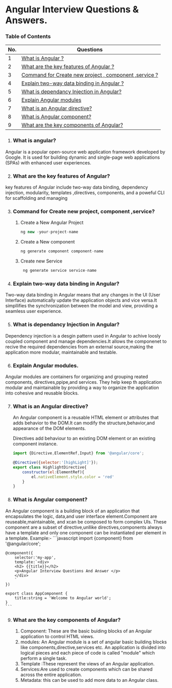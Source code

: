 
 # Angular Interview Questions & Answers.





### Table of Contents

| No. | Questions |
|-----| --------
|1  | [What is Angular ?](#What-is-angular?)|
|2  | [What are the key features of Angular ?](#What-are-the-key-features-of-angular?)|
|3  | [Command for Create new project , component ,service ?](#command-for-create-project-component-service?)|
|4  | [Explain two-way data binding in Angular ?](#explain-two-way-data-binding-in-angular?)|
|5  | [What is dependancy Injection in Angular?](#what-is-dependancy-injection-in-angular?)|
|6  | [Explain Angular modules](#explain-angular-modules)|
|7  | [What is an Angular directive?](#what-is-an-angular-directive?)|
|8  | [What is Angular component?](#what-is-angular-component?)|
|9  | [What are the key components of Angular?](#what-are-the-key-component-of-angular?)|





































1. ### What is angular?
 Angular is a popular open-source web application framework developed by Google.
 It is used for building dynamic and single-page web applications (SPAs) with enhanced user experiences.

2. ### What are the key features of Angular?
 key features of Angular include two-way data binding, dependency injection,
 modularity, templates ,directives, components, and a poweful CLI for scaffolding and 
 managing

3. ### Command for Create new project, component ,service?
  
   1. Create a New Angular Project 
        ```javascript
        ng new -your-project-name

        ```
   2. Create a New component 
      ```javascript
      ng generate component component-name
      ```
   3. Create new Service
      ```javascript
       ng generate service service-name
      ```
4. ### Explain two-way data binding in Angular?
  Two-way data binding in Angular means that any changes in the UI (User Interface) automatically update the application objects and vice versa.It simpllifies the synchronization between the model and view, providing a seamless user experience.

5. ### What is dependancy Injection in Angular?
  Dependency injection is a desgin pattern used in Angular to achive loosly
  coupled component and manage dependencies.It allows the componenet to recive the required dependencies from an external source,making the application more modular, maintainable and testable.

6. ### Explain Angular modules.
  Angular modules are containers for organizing and grouping reated components,
  directives,ppipe,and services. They help keep th application modular and maintainable by providing a way to organize the application into cohesive and reusable blocks.

7. ### What is an Angular directive?
   An Angular component is a reusable HTML element or attributes that adds behavior to the DOM.It can modify the structure,behavior,and appearance of the DOM elements.

    Directives add behaviour to an existing DOM element or an existing component instance.

    ```javascript
    import {Directive,ElementRef,Input} from '@angular/core';

    @Directive({selector:'[highLight]'});
    export class HighlightDirective{
        constructor(el:ElementRef){
            el.nativeElement.style.color = 'red'
        }
    }
    ```

8. ### What is Angular component?
  An Angular component is a building block of an application that encapsulates the logic, data,and user interface element.Component are reuseable,maintainable, and xcan be composed to form complex UIs.
   These component are a subset of directive,unllike directives,components always have a template and only one component can be instantiated per element in a template.
   Example:-
    ```javascript
    import {component} from '@angular/core';

    @component({
        selector:'my-app',
        template:`<div>
        <h2> {{title}}</h2>
        <p>Angular Interview Questions And Answer </p>
        </div>
        `
    })

    export class AppComponent {
        title:string = 'Welcome to Angular world';
    }
    ```

9. ### What are the key components of Angular?
    1. Component: These are the basic buiding blocks of an Angular application to control HTML views.
    2. modules: An Angular module is a set of angular basic building blocks like components,directive,services etc. An application is divided into logical pieces and each piece of code is called "module" which perform a single task.
    3. Template :These represent the views of an Angular application.
    4. Services:Are used to create components which can be shared across the entire application.
    5. Metadata: this can be used to add more data to an Angular class.


